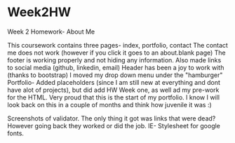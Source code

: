 # Week2HW
Week 2 Homework- About Me

This coursework contains three pages- index, portfolio, contact
The contact me does not work (however if you click it goes to an about.blank page) 
The footer is working properly and not hiding any information. Also made links to social media (github, linkedin, email)
Header has been a joy to work with (thanks to bootstrap) I moved my drop down menu under the "hamburger"
Portfolio- Added placeholders (since I am still new at everything and dont have alot of projects), but did add HW Week one, as well ad my pre-work for the HTML.
Very proud that this is the start of my portfolio. I know I will look back on this in a couple of months and think how juvenile it was :)

Screenshots of validator. The only thing it got was links that were dead? However going back they worked or did the job. IE- Stylesheet for google fonts. 

